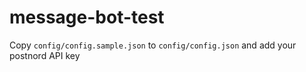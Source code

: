# message-bot-test

Copy `config/config.sample.json` to `config/config.json` and add your postnord API key
